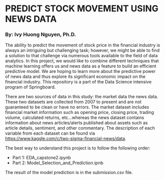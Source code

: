 # PREDICT STOCK MOVEMENT USING NEWS DATA

### By: Ivy Huong Nguyen, Ph.D.

The ability to predict the movement of stock price in the financial industry is always an intriguing but challenging task; however, we might be able to find a solution to that challenge via numerous tools available to the field of data analytics. In this project, we would like to combine different techniques that machine learning offers us and news data as a feature to build an efficient predictive model. We are hoping to learn more about the predictive power of news data and thus explore its significant economic impact on the financial industry. This repository is a part of the Data Science intensive program of Springboard.
 
There are two sources of data in this study: the market data the news data. These two datasets are collected from 2007 to present and are not guaranteed to be clean or have no errors. The market dataset includes financial market information such as opening price, closing price, trading volume, calculated returns, etc...whereas the news dataset contains information about news articles/alerts published about assets such as article details, sentiment, and other commentary. The description of each variable from each dataset can be found via https://www.kaggle.com/c/two-sigma-financial-news/data. 
    
 The best way to understand this project is to follow the following order:
 
 + Part 1: EDA_capstone2.ipynb
 + Part 2: Model_Selection_and_Prediction.ipnb
   
 The result of the model prediction is in the submission.csv file.
   
